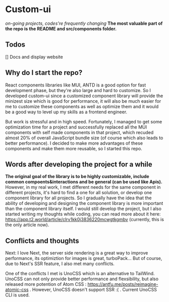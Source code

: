 # Custom-ui

*on-going projects, codes're frequently changing*
**The most valuable part of the repo is the README and src/components folder.**

## Todos
[] Docs and display website

## Why do I start the repo?

React components libraries like MUI, ANTD is a good option for fast development phase, but they're also large and hard to customize. So I developed custom-ui since a customized component library will provide the minizest size which is good for performance, it will also be much easier for me to customize these components as well as optimize them and it would be a good way to level up my skills as a frontend engineer.

But work is stressful and in high speed. Fortunately, I managed to get some optimization time for a project and successfully replaced all the MUI components with self made components in that project, which recuded almost 20% of overall JavaScript bundle size (of course which also leads to better performance). I decided to make more advantages of these components and make them more reusable, so I started this repo.

## Words after developing the project for a while
**The original goal of the library is to be highly customizable, include common compoents&interactions and be general (can be used like Apis).** However, in my real work, I met different needs for the same component in different projects, it's hard to find a one for all solution, or develop one component library for all projects. So I gradually have the idea that the ability of developing and designing the component library is more important than the component library itself.  I would still develop the project, but I also started writing my thoughts while coding, you can read more about it here: https://app.t2.world/article/clrv1kk0j3836220mcwgtkgmbv  (currently, this is the only article now).

## Conflicts and thoughts

Next: I love Next, the server side rendering is a great way to improve performance, its optimiztion for images is great, turboPack... But of course, due to Next's SSR feature, I also met many conflicts.

One of the conflicts I met is UnoCSS which is an alternative to TailWind. UnoCSS can not only provide better performance and flexsibility, but also released more potention of Atom CSS : https://antfu.me/posts/reimagine-atomic-css . However, UnoCSS doesn't support SSR :( . Current UnoCSS CLI is used. 

